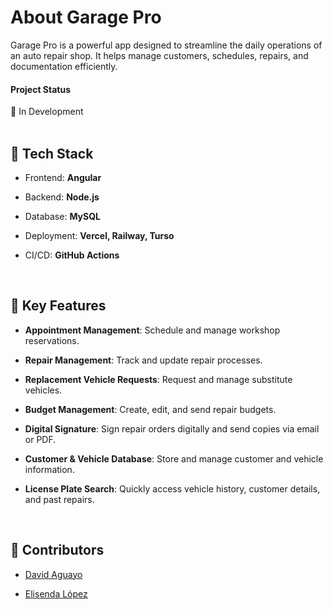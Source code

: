 # About Garage Pro
Garage Pro is a powerful app designed to streamline the daily operations of an auto repair shop. It helps manage customers, schedules, repairs, and documentation efficiently.

#### Project Status
🌱 In Development
<br>
<br>
## 🫧 Tech Stack
- Frontend: **Angular**

- Backend: **Node.js**

- Database: **MySQL**

- Deployment: **Vercel, Railway, Turso**
- CI/CD: **GitHub Actions**
<br>

## 🫧 Key Features

- **Appointment Management**: Schedule and manage workshop reservations.

- **Repair Management**: Track and update repair processes.

- **Replacement Vehicle Requests**: Request and manage substitute vehicles.

- **Budget Management**: Create, edit, and send repair budgets.

- **Digital Signature**: Sign repair orders digitally and send copies via email or PDF.

- **Customer & Vehicle Database**: Store and manage customer and vehicle information.

- **License Plate Search**: Quickly access vehicle history, customer details, and past repairs.
<br>

## 🫧 Contributors
- [David Aguayo](https://github.com/guayo70)

- [Elisenda López](https://github.com/Elisenda-LV)
